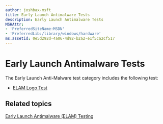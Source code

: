 ```yaml
---
author: joshbax-msft
title: Early Launch Antimalware Tests
description: Early Launch Antimalware Tests
MSHAttr:
- 'PreferredSiteName:MSDN'
- 'PreferredLib:/library/windows/hardware'
ms.assetid: 0e5d292d-4a06-4d92-b2a2-e1f5ca2cf517
---
```


# Early Launch Antimalware Tests


The Early Launch Anti-Malware test category includes the following test:

-   [ELAM Logo Test](elam-logo-test41d1549c-0fc8-4136-b613-9d8372145a5c.md)

## Related topics


[Early Launch Antimalware (ELAM) Testing](early-launch-antimalware--elam--testing.md)

 

 







